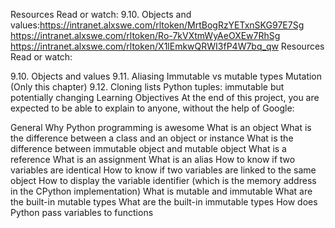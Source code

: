 Resources
Read or watch:
9.10. Objects and values:https://intranet.alxswe.com/rltoken/MrtBogRzYETxnSKG97E7Sg
https://intranet.alxswe.com/rltoken/Ro-7kVXtmWyAeOXEw7RhSg
https://intranet.alxswe.com/rltoken/X1lEmkwQRWI3fP4W7bq_qw
Resources
Read or watch:

9.10. Objects and values
9.11. Aliasing
Immutable vs mutable types
Mutation (Only this chapter)
9.12. Cloning lists
Python tuples: immutable but potentially changing
Learning Objectives
At the end of this project, you are expected to be able to explain to anyone, without the help of Google:

General
Why Python programming is awesome
What is an object
What is the difference between a class and an object or instance
What is the difference between immutable object and mutable object
What is a reference
What is an assignment
What is an alias
How to know if two variables are identical
How to know if two variables are linked to the same object
How to display the variable identifier (which is the memory address in the CPython implementation)
What is mutable and immutable
What are the built-in mutable types
What are the built-in immutable types
How does Python pass variables to functions
